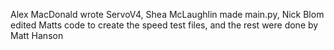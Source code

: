 Alex MacDonald wrote ServoV4, Shea McLaughlin made main.py, Nick Blom edited Matts code to create the speed test files, and the rest were done by Matt Hanson
